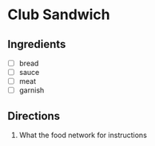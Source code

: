 # Club Sandwich

## Ingredients
- [ ] bread
- [ ] sauce
- [ ] meat
- [ ] garnish

## Directions
1) What the food network for instructions